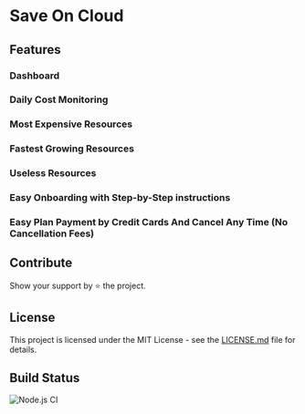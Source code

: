# Save On Cloud

## Features

### Dashboard


### Daily Cost Monitoring


### Most Expensive Resources


### Fastest Growing Resources


### Useless Resources


### Easy Onboarding with Step-by-Step instructions

### Easy Plan Payment by Credit Cards And Cancel Any Time (No Cancellation Fees)


## Contribute
Show your support by ⭐ the project.

## License

This project is licensed under the MIT License - see the [LICENSE.md](https://github.com/aramkoukia/save-on-cloud-webapp/blob/master/LICENSE) file for details.


## Build Status
![Node.js CI](https://github.com/aramkoukia/save-on-cloud-webapp/workflows/Node.js%20CI/badge.svg?branch=master)
